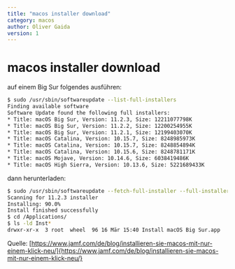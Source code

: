 ```yaml
---
title: "macos installer download" 
category: macos
author: Oliver Gaida
version: 1
---
```


# macos installer download

auf einem Big Sur folgendes ausführen:

```bash
$ sudo /usr/sbin/softwareupdate --list-full-installers
Finding available software
Software Update found the following full installers:
* Title: macOS Big Sur, Version: 11.2.3, Size: 12211077798K
* Title: macOS Big Sur, Version: 11.2.2, Size: 12200254955K
* Title: macOS Big Sur, Version: 11.2.1, Size: 12199403070K
* Title: macOS Catalina, Version: 10.15.7, Size: 8248985973K
* Title: macOS Catalina, Version: 10.15.7, Size: 8248854894K
* Title: macOS Catalina, Version: 10.15.6, Size: 8248781171K
* Title: macOS Mojave, Version: 10.14.6, Size: 6038419486K
* Title: macOS High Sierra, Version: 10.13.6, Size: 5221689433K
```

dann herunterladen:

```bash
$ sudo /usr/sbin/softwareupdate --fetch-full-installer --full-installer-version 11.2.3 --verbose
Scanning for 11.2.3 installer
Installing: 90.0%
Install finished successfully
$ cd /Applications/
$ ls -ld Inst*
drwxr-xr-x  3 root  wheel  96 16 Mär 15:40 Install macOS Big Sur.app
```

Quelle: [https://www.jamf.com/de/blog/installieren-sie-macos-mit-nur-einem-klick-neu/]{https://www.jamf.com/de/blog/installieren-sie-macos-mit-nur-einem-klick-neu/}